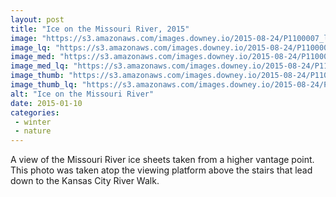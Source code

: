 ```yaml
---
layout: post
title: "Ice on the Missouri River, 2015"
image: "https://s3.amazonaws.com/images.downey.io/2015-08-24/P1100007_large.jpg"
image_lq: "https://s3.amazonaws.com/images.downey.io/2015-08-24/P1100007_large_lq.jpg"
image_med: "https://s3.amazonaws.com/images.downey.io/2015-08-24/P1100007_medium.jpg"
image_med_lq: "https://s3.amazonaws.com/images.downey.io/2015-08-24/P1100007_medium_lq.jpg"
image_thumb: "https://s3.amazonaws.com/images.downey.io/2015-08-24/P1100007_thumb.jpg"
image_thumb_lq: "https://s3.amazonaws.com/images.downey.io/2015-08-24/P1100007_thumb_lq.jpg"
alt: "Ice on the Missouri River"
date: 2015-01-10
categories:
 - winter
 - nature
---
```


A view of the Missouri River ice sheets taken from a higher vantage point.  This photo was taken atop the viewing platform above the stairs that lead down to the Kansas City River Walk.
